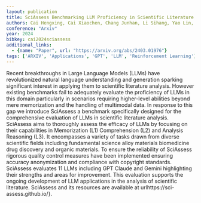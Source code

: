 ```yaml
---
layout: publication
title: SciAssess Benchmarking LLM Proficiency in Scientific Literature Analysis
authors: Cai Hengxing, Cai Xiaochen, Chang Junhan, Li Sihang, Yao Lin, Wang Changxin, Gao Zhifeng, Wang Hongshuai, Li Yongge, Lin Mujie, Yang Shuwen, Wang Jiankun, Xu Mingjun, Huang Jin, Xi Fang, Zhuang Jiaxi, Yin Yuqi, Li Yaqi, Chen Changhong, Cheng Zheng, Zhao Zifeng, Zhang Linfeng, Ke Guolin
conference: "Arxiv"
year: 2024
bibkey: cai2024sciassess
additional_links:
  - {name: "Paper", url: "https://arxiv.org/abs/2403.01976"}
tags: ['ARXIV', 'Applications', 'GPT', 'LLM', 'Reinforcement Learning']
---
```

Recent breakthroughs in Large Language Models (LLMs) have revolutionized natural language understanding and generation sparking significant interest in applying them to scientific literature analysis. However existing benchmarks fail to adequately evaluate the proficiency of LLMs in this domain particularly in scenarios requiring higher-level abilities beyond mere memorization and the handling of multimodal data. In response to this gap we introduce SciAssess a benchmark specifically designed for the comprehensive evaluation of LLMs in scientific literature analysis. SciAssess aims to thoroughly assess the efficacy of LLMs by focusing on their capabilities in Memorization (L1) Comprehension (L2) and Analysis Reasoning (L3). It encompasses a variety of tasks drawn from diverse scientific fields including fundamental science alloy materials biomedicine drug discovery and organic materials. To ensure the reliability of SciAssess rigorous quality control measures have been implemented ensuring accuracy anonymization and compliance with copyright standards. SciAssess evaluates 11 LLMs including GPT Claude and Gemini highlighting their strengths and areas for improvement. This evaluation supports the ongoing development of LLM applications in the analysis of scientific literature. SciAssess and its resources are available at urlhttps://sci-assess.github.io/}.
